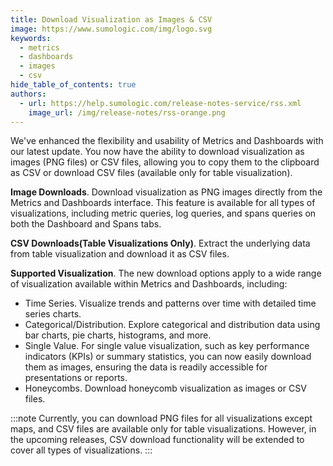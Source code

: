 ```yaml
---
title: Download Visualization as Images & CSV
image: https://www.sumologic.com/img/logo.svg
keywords:
  - metrics
  - dashboards
  - images
  - csv
hide_table_of_contents: true
authors:
  - url: https://help.sumologic.com/release-notes-service/rss.xml
    image_url: /img/release-notes/rss-orange.png
---
```


We've enhanced the flexibility and usability of Metrics and Dashboards with our latest update. You now have the ability to download visualization as images (PNG files) or CSV files, allowing you to copy them to the clipboard as CSV or download CSV files (available only for table visualization).

**Image Downloads**. Download visualization as PNG images directly from the Metrics and Dashboards interface. This feature is available for all types of visualizations, including metric queries, log queries, and spans queries on both the Dashboard and Spans tabs.

**CSV Downloads(Table Visualizations Only)**. Extract the underlying data from table visualization and download it as CSV files.

**Supported Visualization**. The new download options apply to a wide range of visualization available within Metrics and Dashboards, including:
 * Time Series. Visualize trends and patterns over time with detailed time series charts.
 * Categorical/Distribution. Explore categorical and distribution data using bar charts, pie charts, histograms, and more.
 * Single Value. For single value visualization, such as key performance indicators (KPIs) or summary statistics, you can now easily  download them as images, ensuring the data is readily accessible for presentations or reports.
 * Honeycombs. Download honeycomb visualization as images or CSV files.

:::note
Currently, you can download PNG files for all visualizations except maps, and CSV files are available only for table visualizations. However, in the upcoming releases, CSV download functionality will be extended to cover all types of visualizations.
:::
